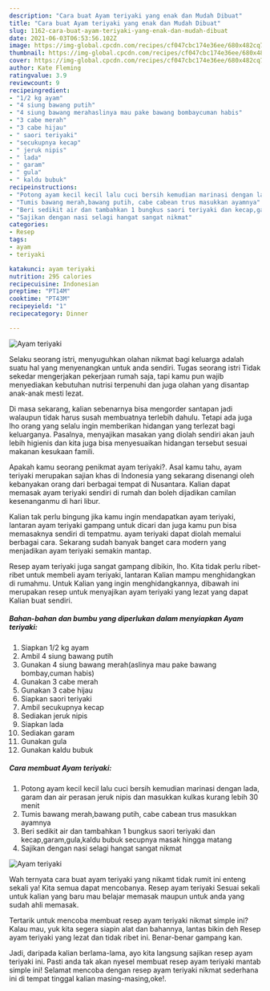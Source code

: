 ```yaml
---
description: "Cara buat Ayam teriyaki yang enak dan Mudah Dibuat"
title: "Cara buat Ayam teriyaki yang enak dan Mudah Dibuat"
slug: 1162-cara-buat-ayam-teriyaki-yang-enak-dan-mudah-dibuat
date: 2021-06-03T06:53:56.102Z
image: https://img-global.cpcdn.com/recipes/cf047cbc174e36ee/680x482cq70/ayam-teriyaki-foto-resep-utama.jpg
thumbnail: https://img-global.cpcdn.com/recipes/cf047cbc174e36ee/680x482cq70/ayam-teriyaki-foto-resep-utama.jpg
cover: https://img-global.cpcdn.com/recipes/cf047cbc174e36ee/680x482cq70/ayam-teriyaki-foto-resep-utama.jpg
author: Kate Fleming
ratingvalue: 3.9
reviewcount: 9
recipeingredient:
- "1/2 kg ayam"
- "4 siung bawang putih"
- "4 siung bawang merahaslinya mau pake bawang bombaycuman habis"
- "3 cabe merah"
- "3 cabe hijau"
- " saori teriyaki"
- "secukupnya kecap"
- " jeruk nipis"
- " lada"
- " garam"
- " gula"
- " kaldu bubuk"
recipeinstructions:
- "Potong ayam kecil kecil lalu cuci bersih kemudian marinasi dengan lada, garam dan air perasan jeruk nipis dan masukkan kulkas kurang lebih 30 menit"
- "Tumis bawang merah,bawang putih, cabe cabean trus masukkan ayamnya"
- "Beri sedikit air dan tambahkan 1 bungkus saori teriyaki dan kecap,garam,gula,kaldu bubuk secupnya masak hingga matang"
- "Sajikan dengan nasi selagi hangat sangat nikmat"
categories:
- Resep
tags:
- ayam
- teriyaki

katakunci: ayam teriyaki 
nutrition: 295 calories
recipecuisine: Indonesian
preptime: "PT14M"
cooktime: "PT43M"
recipeyield: "1"
recipecategory: Dinner

---
```



![Ayam teriyaki](https://img-global.cpcdn.com/recipes/cf047cbc174e36ee/680x482cq70/ayam-teriyaki-foto-resep-utama.jpg)

Selaku seorang istri, menyuguhkan olahan nikmat bagi keluarga adalah suatu hal yang menyenangkan untuk anda sendiri. Tugas seorang istri Tidak sekedar mengerjakan pekerjaan rumah saja, tapi kamu pun wajib menyediakan kebutuhan nutrisi terpenuhi dan juga olahan yang disantap anak-anak mesti lezat.

Di masa  sekarang, kalian sebenarnya bisa mengorder santapan jadi walaupun tidak harus susah membuatnya terlebih dahulu. Tetapi ada juga lho orang yang selalu ingin memberikan hidangan yang terlezat bagi keluarganya. Pasalnya, menyajikan masakan yang diolah sendiri akan jauh lebih higienis dan kita juga bisa menyesuaikan hidangan tersebut sesuai makanan kesukaan famili. 



Apakah kamu seorang penikmat ayam teriyaki?. Asal kamu tahu, ayam teriyaki merupakan sajian khas di Indonesia yang sekarang disenangi oleh kebanyakan orang dari berbagai tempat di Nusantara. Kalian dapat memasak ayam teriyaki sendiri di rumah dan boleh dijadikan camilan kesenanganmu di hari libur.

Kalian tak perlu bingung jika kamu ingin mendapatkan ayam teriyaki, lantaran ayam teriyaki gampang untuk dicari dan juga kamu pun bisa memasaknya sendiri di tempatmu. ayam teriyaki dapat diolah memalui berbagai cara. Sekarang sudah banyak banget cara modern yang menjadikan ayam teriyaki semakin mantap.

Resep ayam teriyaki juga sangat gampang dibikin, lho. Kita tidak perlu ribet-ribet untuk membeli ayam teriyaki, lantaran Kalian mampu menghidangkan di rumahmu. Untuk Kalian yang ingin menghidangkannya, dibawah ini merupakan resep untuk menyajikan ayam teriyaki yang lezat yang dapat Kalian buat sendiri.

<!--inarticleads1-->

##### Bahan-bahan dan bumbu yang diperlukan dalam menyiapkan Ayam teriyaki:

1. Siapkan 1/2 kg ayam
1. Ambil 4 siung bawang putih
1. Gunakan 4 siung bawang merah(aslinya mau pake bawang bombay,cuman habis)
1. Gunakan 3 cabe merah
1. Gunakan 3 cabe hijau
1. Siapkan  saori teriyaki
1. Ambil secukupnya kecap
1. Sediakan  jeruk nipis
1. Siapkan  lada
1. Sediakan  garam
1. Gunakan  gula
1. Gunakan  kaldu bubuk




<!--inarticleads2-->

##### Cara membuat Ayam teriyaki:

1. Potong ayam kecil kecil lalu cuci bersih kemudian marinasi dengan lada, garam dan air perasan jeruk nipis dan masukkan kulkas kurang lebih 30 menit
1. Tumis bawang merah,bawang putih, cabe cabean trus masukkan ayamnya
1. Beri sedikit air dan tambahkan 1 bungkus saori teriyaki dan kecap,garam,gula,kaldu bubuk secupnya masak hingga matang
1. Sajikan dengan nasi selagi hangat sangat nikmat
<img src="https://img-global.cpcdn.com/steps/61a737a922bb7821/160x128cq70/ayam-teriyaki-langkah-memasak-4-foto.jpg" alt="Ayam teriyaki">



Wah ternyata cara buat ayam teriyaki yang nikamt tidak rumit ini enteng sekali ya! Kita semua dapat mencobanya. Resep ayam teriyaki Sesuai sekali untuk kalian yang baru mau belajar memasak maupun untuk anda yang sudah ahli memasak.

Tertarik untuk mencoba membuat resep ayam teriyaki nikmat simple ini? Kalau mau, yuk kita segera siapin alat dan bahannya, lantas bikin deh Resep ayam teriyaki yang lezat dan tidak ribet ini. Benar-benar gampang kan. 

Jadi, daripada kalian berlama-lama, ayo kita langsung sajikan resep ayam teriyaki ini. Pasti anda tak akan nyesel membuat resep ayam teriyaki mantab simple ini! Selamat mencoba dengan resep ayam teriyaki nikmat sederhana ini di tempat tinggal kalian masing-masing,oke!.

